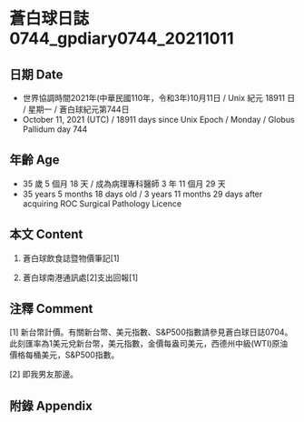 [_metadata_:encoding]: - "utf-8"
[_metadata_:language]: - "zh-Hant-TW"
[_metadata_:fileformat]: - "markdown"
[_metadata_:MIME_type]: - "text/plain"
[_metadata_:markdown_version]: - "commonmark version 0.30"
[_metadata_:markdown_spec]: - "https://spec.commonmark.org/0.30/"

# 蒼白球日誌0744_gpdiary0744_20211011 #

## 日期 Date ##

* 世界協調時間2021年(中華民國110年，令和3年)10月11日 / Unix 紀元 18911 日 / 星期一 / 蒼白球紀元第744日
* October 11, 2021 (UTC) / 18911 days since Unix Epoch / Monday / Globus Pallidum day 744

## 年齡 Age ##

* 35 歲 5 個月 18 天 / 成為病理專科醫師 3 年 11 個月 29 天
* 35 years 5 months 18 days old / 3 years 11 months 29 days after acquiring ROC Surgical Pathology Licence

## 本文 Content ##

1. 蒼白球飲食誌暨物價筆記[1]

    
2. 蒼白球南港通訊處[2]支出回報[1]

    

## 注釋 Comment ##

[1] 新台幣計價。有關新台幣、美元指數、S&P500指數請參見蒼白球日誌0704。此刻匯率為1美元兌新台幣，美元指數，金價每盎司美元，西德州中級(WTI)原油價格每桶美元，S&P500指數。


[2] 即我男友那邊。



## 附錄 Appendix ##

